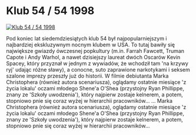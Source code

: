 Klub 54 / 54 1998 
=============
[![Klub 54 / 54 1998 ](http://vidos.pl/images/player.gif)](http://vidos.pl/klub-54-54-1998)

 Pod koniec lat siedemdziesiątych klub 54 był najpopularniejszym i najbardziej ekskluzywnym nocnym klubem w USA. To tutaj bawiły się największe gwiazdy ówczesnej popkultury (m.in. Farrah Fawcett, Truman Capote i Andy Warhol, a nawet dzisiejszy laureat dwóch Oscarów Kevin Spacey, który przyznał w jednym z wywiadów, że wchodził tam 'na krzywy ryj' udając różne sławy), a conocne, suto zaprawione narkotykami i seksem szalone imprezy przeszły już do historii. W filmie debiutanta Marka Christophera (również autora scenariusza), oglądamy ostatnie miesiące 'z życia lokalu' oczami młodego Shene'a O'Shea (przystojny Ryan Phillippe, znany ze 'Szkoły uwodzenia'), który najpierw zostaje kelnerem, a potem, stopniowo pnie się coraz wyżej w hierarchii pracowników...   ... Marka Christophera (również autora scenariusza), oglądamy ostatnie miesiące 'z życia lokalu' oczami młodego Shene'a O'Shea (przystojny Ryan Phillippe, znany ze 'Szkoły uwodzenia'), który najpierw zostaje kelnerem, a potem, stopniowo pnie się coraz wyżej w hierarchii pracowników...
